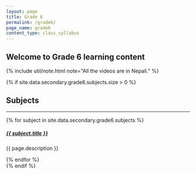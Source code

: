```yaml
---
layout: page
title: Grade 6
permalink: /grade6/
page_name: grade6
content_type: class_syllabus
---
```


## Welcome to Grade 6 learning content

{% include util/note.html
    note="All the videos are in Nepali."
%}

{% if site.data.secondary.grade6.subjects.size > 0 %}
  <div class="section-index">
    <div class="mt-5">
      <h2>Subjects</h2>
    </div>
    <hr class="panel-line">
    {% for subject in site.data.secondary.grade6.subjects %}
      <div class="entry">
        <h5>
          <a href="{{ site.url }}{{ site.baseurl }}/{{ subject.url }}">{{ subject.title }}</a>
        </h5>
        <p class="mb-0">{{ page.description }}</p>
      </div>
    {% endfor %}
  </div>
{% endif %}
